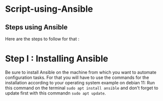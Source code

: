 # Script-using-Ansible
## Steps using Ansible

Here are the steps to follow for that :
# Step I : Installing Ansible
Be sure to install Ansible on the machine from which you want to automate configuration tasks.
For that you will have to use the commands for the installation according to your operating system
example on debian 11:
Run this command on the terminal `sudo apt install ansible` and don't forget to update first with this commandn `sudo apt update`.
